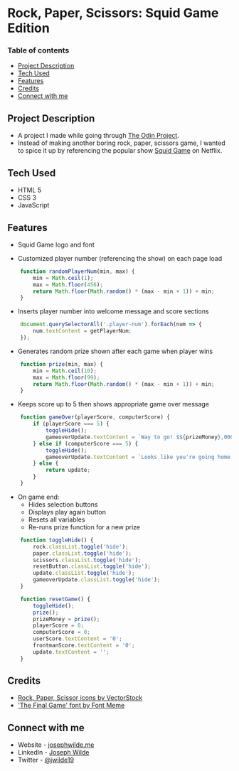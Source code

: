 # Rock, Paper, Scissors: Squid Game Edition

### Table of contents
- [Project Description](#project-description)
- [Tech Used](#tech-used)
- [Features](#featuers)
- [Credits](#credits)
- [Connect with me](#connect-with-me)

## Project Description
- A project I made while going through [The Odin Project](https://www.theodinproject.com/).
- Instead of making another boring rock, paper, scissors game, I wanted to spice it up by referencing the popular show [Squid Game](https://www.netflix.com/title/81040344) on Netflix.

## Tech Used
- HTML 5
- CSS 3
- JavaScript

## Features
- Squid Game logo and font

- Customized player number (referencing the show) on each page load
``` javascript
    function randomPlayerNum(min, max) {
        min = Math.ceil(1);
        max = Math.floor(456);
        return Math.floor(Math.random() * (max - min + 1)) + min;
    }
```

- Inserts player number into welcome message and score sections
``` javascript
    document.querySelectorAll('.player-num').forEach(num => {
        num.textContent = getPlayerNum;
    });
```

- Generates random prize shown after each game when player wins
``` javascript
    function prize(min, max) {
        min = Math.ceil(10);
        max = Math.floor(99);
        return Math.floor(Math.random() * (max - min + 1)) + min;
    }
```

- Keeps score up to 5 then shows appropriate game over message
``` javascript
    function gameOver(playerScore, computerScore) {
        if (playerScore === 5) {
            toggleHide();
            gameoverUpdate.textContent = `Way to go! $${prizeMoney},000,000 will be desposited into your account!`;
        } else if (computerScore === 5) {
            toggleHide();
            gameoverUpdate.textContent = `Looks like you're going home empty handed. Better luck next time!`;
        } else {
            return update;
        }
    }
```
- On game end: 
    - Hides selection buttons
    - Displays play again button
    - Resets all variables
    - Re-runs prize function for a new prize
``` javascript
    function toggleHide() {
        rock.classList.toggle('hide');
        paper.classList.toggle('hide');
        scissors.classList.toggle('hide');
        resetButton.classList.toggle('hide');
        update.classList.toggle('hide');
        gameoverUpdate.classList.toggle('hide');
    }

    function resetGame() {
        toggleHide();
        prize();
        prizeMoney = prize();
        playerScore = 0;
        computerScore = 0;
        userScore.textContent = '0';
        frontmanScore.textContent = '0';
        update.textContent = '';
    }
```

## Credits
- [Rock, Paper, Scissor icons by VectorStock](https://www.vectorstock.com/royalty-free-vector/rock-paper-scissors-hand-gesture-vector-25169733)
- ['The Final Game' font by Font Meme](https://fontmeme.com/squid-game-font/)

## Connect with me
- Website - [josephwilde.me](http://www.josephwilde.me)
- LinkedIn - [Joseph Wilde](https://www.linkedin.com/in/joseph-michael1/)
- Twitter - [@jwilde19](https://twitter.com/jwilde19)